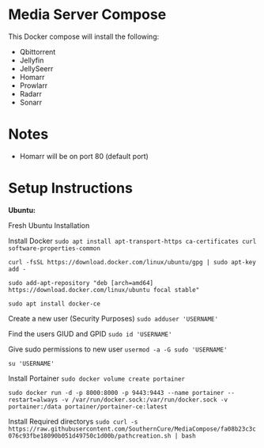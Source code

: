 # Media Server Compose

This Docker compose will install the following:

- Qbittorrent
- Jellyfin
- JellySeerr
- Homarr
- Prowlarr
- Radarr
- Sonarr

# Notes
- Homarr will be on port 80 (default port)

# Setup Instructions

**Ubuntu:**

Fresh Ubuntu Installation

Install Docker
```sudo apt install apt-transport-https ca-certificates curl software-properties-common```

```curl -fsSL https://download.docker.com/linux/ubuntu/gpg | sudo apt-key add -```

```sudo add-apt-repository "deb [arch=amd64] https://download.docker.com/linux/ubuntu focal stable"```

```sudo apt install docker-ce```

Create a new user (Security Purposes)
```sudo adduser 'USERNAME'```

Find the users GIUD and GPID
```sudo id 'USERNAME'```

Give sudo permissions to new user
```usermod -a -G sudo 'USERNAME'```

```su 'USERNAME'```


Install Portainer
```sudo docker volume create portainer```

```sudo docker run -d -p 8000:8000 -p 9443:9443 --name portainer --restart=always -v /var/run/docker.sock:/var/run/docker.sock -v portainer:/data portainer/portainer-ce:latest```


Install Required directorys
```sudo curl -s https://raw.githubusercontent.com/SouthernCure/MediaCompose/fa08b23c3c076c93fbe18090b051d49750c1d00b/pathcreation.sh | bash```